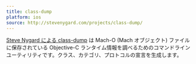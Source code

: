 ```yaml
---
title: class-dump
platform: ios
source: http://stevenygard.com/projects/class-dump/
---
```


[Steve Nygard による class-dump](http://stevenygard.com/projects/class-dump/ "class-dump") は Mach-O (Mach オブジェクト) ファイルに保存されている Objective-C ランタイム情報を調べるためのコマンドラインユーティリティです。クラス、カテゴリ、プロトコルの宣言を生成します。
